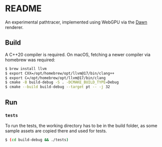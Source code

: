 # README

An experimental pathtracer, implemented using WebGPU via the [Dawn](https://dawn.googlesource.com/dawn) renderer.

## Build

A C++20 compiler is required. On macOS, fetching a newer compiler via homebrew was required:

```sh
$ brew install llvm
$ export CXX=/opt/homebrew/opt/llvm@17/bin/clang++ 
$ export C=/opt/homebrew/opt/llvm@17/bin/clang 
$ cmake -B build-debug -S . -DCMAKE_BUILD_TYPE=Debug
$ cmake --build build-debug --target pt -- -j 32
```

## Run

### `tests`

To run the tests, the working directory has to be in the build folder, as some sample assets are copied there and used for tests.

```sh
$ (cd build-debug && ./tests)
```
